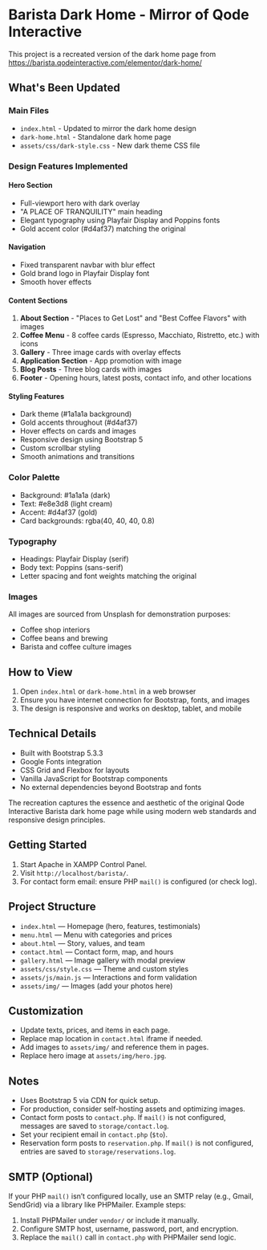 Barista Dark Home - Mirror of Qode Interactive
===============================================

This project is a recreated version of the dark home page from https://barista.qodeinteractive.com/elementor/dark-home/

## What's Been Updated

### Main Files
- `index.html` - Updated to mirror the dark home design
- `dark-home.html` - Standalone dark home page 
- `assets/css/dark-style.css` - New dark theme CSS file

### Design Features Implemented

#### Hero Section
- Full-viewport hero with dark overlay
- "A PLACE OF TRANQUILITY" main heading
- Elegant typography using Playfair Display and Poppins fonts
- Gold accent color (#d4af37) matching the original

#### Navigation
- Fixed transparent navbar with blur effect
- Gold brand logo in Playfair Display font
- Smooth hover effects

#### Content Sections
1. **About Section** - "Places to Get Lost" and "Best Coffee Flavors" with images
2. **Coffee Menu** - 8 coffee cards (Espresso, Macchiato, Ristretto, etc.) with icons
3. **Gallery** - Three image cards with overlay effects
4. **Application Section** - App promotion with image
5. **Blog Posts** - Three blog cards with images
6. **Footer** - Opening hours, latest posts, contact info, and other locations

#### Styling Features
- Dark theme (#1a1a1a background)
- Gold accents throughout (#d4af37)
- Hover effects on cards and images
- Responsive design using Bootstrap 5
- Custom scrollbar styling
- Smooth animations and transitions

### Color Palette
- Background: #1a1a1a (dark)
- Text: #e8e3d8 (light cream)
- Accent: #d4af37 (gold)
- Card backgrounds: rgba(40, 40, 40, 0.8)

### Typography
- Headings: Playfair Display (serif)
- Body text: Poppins (sans-serif)
- Letter spacing and font weights matching the original

### Images
All images are sourced from Unsplash for demonstration purposes:
- Coffee shop interiors
- Coffee beans and brewing
- Barista and coffee culture images

## How to View
1. Open `index.html` or `dark-home.html` in a web browser
2. Ensure you have internet connection for Bootstrap, fonts, and images
3. The design is responsive and works on desktop, tablet, and mobile

## Technical Details
- Built with Bootstrap 5.3.3
- Google Fonts integration
- CSS Grid and Flexbox for layouts
- Vanilla JavaScript for Bootstrap components
- No external dependencies beyond Bootstrap and fonts

The recreation captures the essence and aesthetic of the original Qode Interactive Barista dark home page while using modern web standards and responsive design principles.

Getting Started
---------------
1. Start Apache in XAMPP Control Panel.
2. Visit `http://localhost/barista/`.
3. For contact form email: ensure PHP `mail()` is configured (or check log).

Project Structure
-----------------
- `index.html` — Homepage (hero, features, testimonials)
- `menu.html` — Menu with categories and prices
- `about.html` — Story, values, and team
- `contact.html` — Contact form, map, and hours
- `gallery.html` — Image gallery with modal preview
- `assets/css/style.css` — Theme and custom styles
- `assets/js/main.js` — Interactions and form validation
- `assets/img/` — Images (add your photos here)

Customization
-------------
- Update texts, prices, and items in each page.
- Replace map location in `contact.html` iframe if needed.
- Add images to `assets/img/` and reference them in pages.
 - Replace hero image at `assets/img/hero.jpg`.

Notes
-----
- Uses Bootstrap 5 via CDN for quick setup.
- For production, consider self-hosting assets and optimizing images.
- Contact form posts to `contact.php`. If `mail()` is not configured, messages are saved to `storage/contact.log`.
- Set your recipient email in `contact.php` (`$to`).
- Reservation form posts to `reservation.php`. If `mail()` is not configured, entries are saved to `storage/reservations.log`.

SMTP (Optional)
---------------
If your PHP `mail()` isn’t configured locally, use an SMTP relay (e.g., Gmail, SendGrid) via a library like PHPMailer. Example steps:
1. Install PHPMailer under `vendor/` or include it manually.
2. Configure SMTP host, username, password, port, and encryption.
3. Replace the `mail()` call in `contact.php` with PHPMailer send logic.

